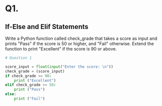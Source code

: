 
# Q1. 
## If-Else and Elif Statements 

Write a Python function called check_grade that takes a score as input and prints "Pass" if the score is 50 or higher, and "Fail" otherwise. Extend the function to print "Excellent" if the score is 90 or above.   

```Python
# Question 1 

score_input = float(input("Enter the score: \n"))
check_grade = (score_input)
if check_grade >= 90:
    print ("Excellent")
elif check_grade >= 50:
    print ("Pass")
else:
    print ("Fail")

